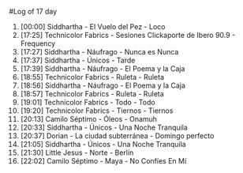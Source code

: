 #Log of 17 day

1. [00:00] Siddhartha - El Vuelo del Pez - Loco
1. [17:25] Technicolor Fabrics - Sesiones Clickaporte de Ibero 90.9 - Frequency
1. [17:27] Siddhartha - Náufrago - Nunca es Nunca
1. [17:37] Siddhartha - Únicos - Tarde
1. [17:39] Siddhartha - Náufrago - El Poema y la Caja
1. [18:55] Technicolor Fabrics - Ruleta - Ruleta
1. [18:56] Siddhartha - Náufrago - El Poema y la Caja
1. [18:57] Technicolor Fabrics - Ruleta - Ruleta
1. [19:01] Technicolor Fabrics - Todo - Todo
1. [19:20] Technicolor Fabrics - Tiernos - Tiernos
1. [20:13] Camilo Séptimo - Óleos - Onamuh
1. [20:33] Siddhartha - Únicos - Una Noche Tranquila
1. [20:37] Dorian - La ciudad subterránea - Domingo perfecto
1. [21:05] Siddhartha - Únicos - Una Noche Tranquila
1. [21:30] Little Jesus - Norte - Berlín
1. [22:02] Camilo Séptimo - Maya - No Confíes En Mí
